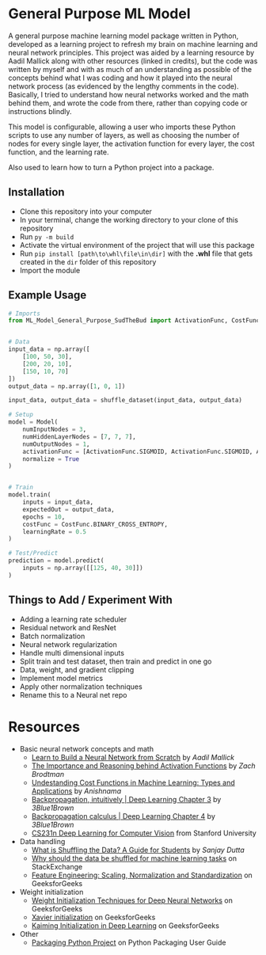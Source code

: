 # General Purpose ML Model

A general purpose machine learning model package written in Python, developed as a learning project to refresh my brain on machine learning and neural network principles. This project was aided by a learning resource by Aadil Mallick along with other resources (linked in credits), but the code was written by myself and with as much of an understanding as possible of the concepts behind what I was coding and how it played into the neural network process (as evidenced by the lengthy comments in the code). Basically, I tried to understand how neural networks worked and the math behind them, and wrote the code from there, rather than copying code or instructions blindly.

This model is configurable, allowing a user who imports these Python scripts to use any number of layers, as well as choosing the number of nodes for every single layer, the activation function for every layer, the cost function, and the learning rate.

Also used to learn how to turn a Python project into a package.

## Installation
- Clone this repository into your computer
- In your terminal, change the working directory to your clone of this repository
- Run ```py -m build```
- Activate the virtual environment of the project that will use this package
- Run ```pip install [path\to\whl\file\in\dir]``` with the **.whl** file that gets created in the ```dir``` folder of this repository
- Import the module

## Example Usage

```python
# Imports
from ML_Model_General_Purpose_SudTheBud import ActivationFunc, CostFunc, WeightInitFunc, BiasInitFunc, shuffle_dataset, Model


# Data
input_data = np.array([
    [100, 50, 30],
    [200, 20, 10],
    [150, 10, 70]
])
output_data = np.array([1, 0, 1])

input_data, output_data = shuffle_dataset(input_data, output_data)

# Setup
model = Model(
    numInputNodes = 3,
    numHiddenLayerNodes = [7, 7, 7],
    numOutputNodes = 1,
    activationFunc = [ActivationFunc.SIGMOID, ActivationFunc.SIGMOID, ActivationFunc.RELU],
    normalize = True
)


# Train
model.train(
    inputs = input_data,
    expectedOut = output_data,
    epochs = 10,
    costFunc = CostFunc.BINARY_CROSS_ENTROPY,
    learningRate = 0.5
)

# Test/Predict
prediction = model.predict(
    inputs = np.array([[125, 40, 30]])
)
```

## Things to Add / Experiment With
- Adding a learning rate scheduler
- Residual network and ResNet
- Batch normalization
- Neural network regularization
- Handle multi dimensional inputs
- Split train and test dataset, then train and predict in one go
- Data, weight, and gradient clipping
- Implement model metrics
- Apply other normalization techniques
- Rename this to a Neural net repo

# Resources
- Basic neural network concepts and math
  - [Learn to Build a Neural Network from Scratch](https://medium.com/@waadlingaadil/learn-to-build-a-neural-network-from-scratch-yes-really-cac4ca457efc#:~:text=1) by _Aadil Mallick_
  - [The Importance and Reasoning behind Activation Functions](https://towardsdatascience.com/the-importance-and-reasoning-behind-activation-functions-4dc00e74db41/) by _Zach Brodtman_
  - [Undestanding Cost Functions in Machine Learning: Types and Applications](https://medium.com/@anishnama20/understanding-cost-functions-in-machine-learning-types-and-applications-cd7d8cc4b47d) by _Anishnama_
  - [Backpropagation, intuitively | Deep Learning Chapter 3](https://www.youtube.com/watch?v=Ilg3gGewQ5U) by _3Blue1Brown_
  - [Backpropagation calculus | Deep Learning Chapter 4](https://www.youtube.com/watch?v=Ilg3gGewQ5U) by _3Blue1Brown_
  - [CS231n Deep Learning for Computer Vision](https://cs231n.github.io/neural-networks-2/) from Stanford University
- Data handling
  - [What is Shuffling the Data? A Guide for Students](https://medium.com/@sanjay_dutta/what-is-shuffling-the-data-a-guide-for-students-0f874572baf6) by _Sanjay Dutta_
  - [Why should the data be shuffled for machine learning tasks](https://datascience.stackexchange.com/questions/24511/why-should-the-data-be-shuffled-for-machine-learning-tasks) on StackExchange
  - [Feature Engineering: Scaling, Normalization and Standardization](https://www.geeksforgeeks.org/machine-learning/Feature-Engineering-Scaling-Normalization-and-Standardization/) on GeeksforGeeks
- Weight initialization
  - [Weight Initialization Techniques for Deep Neural Networks](https://www.geeksforgeeks.org/machine-learning/weight-initialization-techniques-for-deep-neural-networks/) on GeeksforGeeks
  - [Xavier initialization](https://www.geeksforgeeks.org/deep-learning/xavier-initialization/) on GeeksforGeeks
  - [Kaiming Initialization in Deep Learning](https://www.geeksforgeeks.org/deep-learning/kaiming-initialization-in-deep-learning/) on GeeksforGeeks
- Other
  - [Packaging Python Project](https://packaging.python.org/en/latest/tutorials/packaging-projects) on Python Packaging User Guide